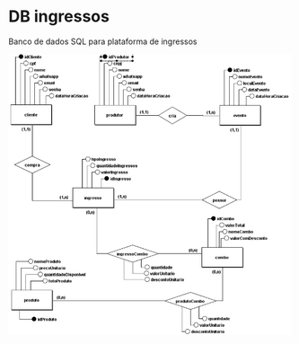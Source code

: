 <h1>DB ingressos</h1>

Banco de dados SQL para plataforma de ingressos

<img src="https://raw.githubusercontent.com/Gustavo-queirozman/db_ingressos/main/MODELO_CONCEITUAL.png"/>
